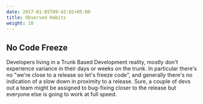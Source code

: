 ```yaml
---
date: 2017-01-05T09:42:02+05:00
title: Observed Habits
weight: 10
---
```


## No Code Freeze

Developers living in a Trunk Based Development reality, mostly don't experience variance in their days or weeks on the 
trunk. In particular there's no "we're close to a release so let's freeze code", and generally there's no indication 
of a slow down in proximity to a release.  Sure, a couple of devs out a team might be assigned to bug-fixing closer
to the release but everyone else is going to work at full speed.